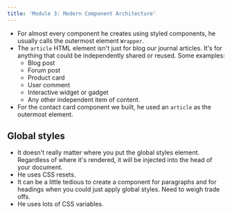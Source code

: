 ```yaml
---
title: 'Module 3: Modern Component Architecture'
---
```


- For almost every component he creates using styled components, he usually calls the outermost element `Wrapper`.
- The `article` HTML element isn't just for blog our journal articles. It's for anything that could be independently shared or reused. Some examples:
  - Blog post
  - Forum post
  - Product card
  - User comment
  - Interactive widget or gadget
  - Any other independent item of content.
- For the contact card component we built, he used an `article` as the outermost element.

## Global styles

- It doesn't really matter where you put the global styles element. Regardless of where it's rendered, it will be injected into the head of your document.
- He uses CSS resets.
- It can be a little tedious to create a component for paragraphs and for headings when you could just apply global styles. Need to weigh trade offs.
- He uses lots of CSS variables.